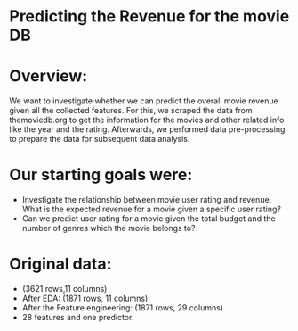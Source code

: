 # Predicting the Revenue for the movie DB

# Overview:

We want to investigate whether we can predict the overall movie revenue given all the collected features. For this, we scraped the data from themoviedb.org to get the information for the movies and other related info like the year and the rating. Afterwards, we performed data pre-processing to prepare the data for subsequent data analysis.

# Our starting goals were:
-	Investigate the relationship between movie user rating and revenue. What is the expected revenue for a movie given a specific user rating?
-	Can we predict user rating for a movie given the total budget and the number of genres which the movie belongs to?

# Original data: 
- (3621 rows,11 columns)
- After EDA: (1871 rows, 11 columns)
- After the Feature engineering: (1871 rows, 29 columns)
- 28 features and one predictor.


